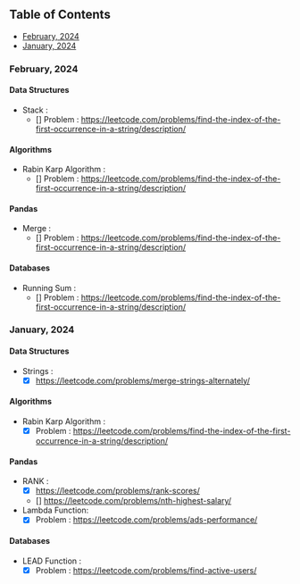 ## Table of Contents
- [February, 2024](#february-2024)
- [January, 2024](#january-2024)

### February, 2024
#### Data Structures
- Stack :
    - [] Problem : https://leetcode.com/problems/find-the-index-of-the-first-occurrence-in-a-string/description/

#### Algorithms
- Rabin Karp Algorithm :
    - [] Problem : https://leetcode.com/problems/find-the-index-of-the-first-occurrence-in-a-string/description/

#### Pandas
- Merge :
    - [] Problem : https://leetcode.com/problems/find-the-index-of-the-first-occurrence-in-a-string/description/

#### Databases
- Running Sum :
    - [] Problem : https://leetcode.com/problems/find-the-index-of-the-first-occurrence-in-a-string/description/

### January, 2024
#### Data Structures
- Strings :
    - [x] https://leetcode.com/problems/merge-strings-alternately/

#### Algorithms
- Rabin Karp Algorithm :
    - [x] Problem : https://leetcode.com/problems/find-the-index-of-the-first-occurrence-in-a-string/description/

#### Pandas
- RANK :
    - [x] https://leetcode.com/problems/rank-scores/
    - [] https://leetcode.com/problems/nth-highest-salary/
- Lambda Function: 
    - [x] Problem : https://leetcode.com/problems/ads-performance/

#### Databases
- LEAD Function :
    - [x] Problem : https://leetcode.com/problems/find-active-users/